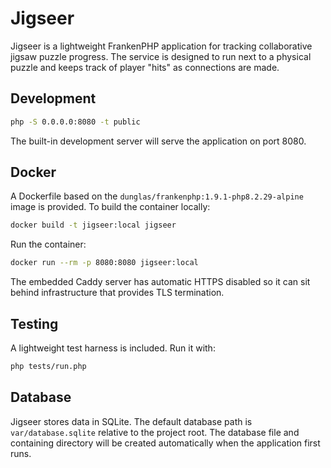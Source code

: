 # Jigseer

Jigseer is a lightweight FrankenPHP application for tracking collaborative jigsaw puzzle progress. The service is designed to run next to a physical puzzle and keeps track of player "hits" as connections are made.

## Development

```bash
php -S 0.0.0.0:8080 -t public
```

The built-in development server will serve the application on port 8080.

## Docker

A Dockerfile based on the `dunglas/frankenphp:1.9.1-php8.2.29-alpine` image is provided. To build the container locally:

```bash
docker build -t jigseer:local jigseer
```

Run the container:

```bash
docker run --rm -p 8080:8080 jigseer:local
```

The embedded Caddy server has automatic HTTPS disabled so it can sit behind infrastructure that provides TLS termination.

## Testing

A lightweight test harness is included. Run it with:

```bash
php tests/run.php
```

## Database

Jigseer stores data in SQLite. The default database path is `var/database.sqlite` relative to the project root. The database file and containing directory will be created automatically when the application first runs.

